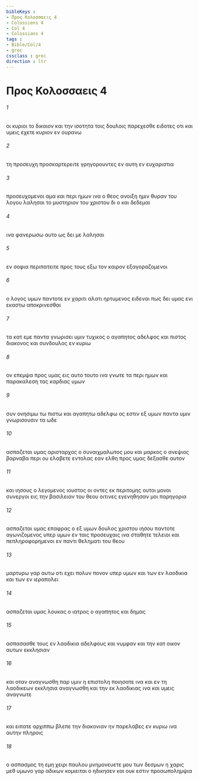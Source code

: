 ```yaml
---
bibleKeys : 
- Προς Κολοσσαεις 4
- Colossiens 4
- Col 4
- Colossians 4
tags : 
- Bible/Col/4
- grec
cssclass : grec
direction : ltr
---
```


# Προς Κολοσσαεις 4

###### 1
οι κυριοι το δικαιον και την ισοτητα τοις δουλοις παρεχεσθε ειδοτες οτι και υμεις εχετε κυριον εν ουρανω
###### 2
τη προσευχη προσκαρτερειτε γρηγορουντες εν αυτη εν ευχαριστια
###### 3
προσευχομενοι αμα και περι ημων ινα ο θεος ανοιξη ημιν θυραν του λογου λαλησαι το μυστηριον του χριστου δι ο και δεδεμαι
###### 4
ινα φανερωσω αυτο ως δει με λαλησαι
###### 5
εν σοφια περιπατειτε προς τους εξω τον καιρον εξαγοραζομενοι
###### 6
ο λογος υμων παντοτε εν χαριτι αλατι ηρτυμενος ειδεναι πως δει υμας ενι εκαστω αποκρινεσθαι
###### 7
τα κατ εμε παντα γνωρισει υμιν τυχικος ο αγαπητος αδελφος και πιστος διακονος και συνδουλος εν κυριω
###### 8
ον επεμψα προς υμας εις αυτο τουτο ινα γνωτε τα περι ημων και παρακαλεση τας καρδιας υμων
###### 9
συν ονησιμω τω πιστω και αγαπητω αδελφω ος εστιν εξ υμων παντα υμιν γνωρισουσιν τα ωδε
###### 10
ασπαζεται υμας αρισταρχος ο συναιχμαλωτος μου και μαρκος ο ανεψιος βαρναβα περι ου ελαβετε εντολας εαν ελθη προς υμας δεξασθε αυτον
###### 11
και ιησους ο λεγομενος ιουστος οι οντες εκ περιτομης ουτοι μονοι συνεργοι εις την βασιλειαν του θεου οιτινες εγενηθησαν μοι παρηγορια
###### 12
ασπαζεται υμας επαφρας ο εξ υμων δουλος χριστου ιησου παντοτε αγωνιζομενος υπερ υμων εν ταις προσευχαις ινα σταθητε τελειοι και πεπληροφορημενοι εν παντι θεληματι του θεου
###### 13
μαρτυρω γαρ αυτω οτι εχει πολυν πονον υπερ υμων και των εν λαοδικια και των εν ιεραπολει
###### 14
ασπαζεται υμας λουκας ο ιατρος ο αγαπητος και δημας
###### 15
ασπασασθε τους εν λαοδικια αδελφους και νυμφαν και την κατ οικον αυτων εκκλησιαν
###### 16
και οταν αναγνωσθη παρ υμιν η επιστολη ποιησατε ινα και εν τη λαοδικεων εκκλησια αναγνωσθη και την εκ λαοδικιας ινα και υμεις αναγνωτε
###### 17
και ειπατε αρχιππω βλεπε την διακονιαν ην παρελαβες εν κυριω ινα αυτην πληροις
###### 18
ο ασπασμος τη εμη χειρι παυλου μνημονευετε μου των δεσμων η χαρις μεθ υμωνο γαρ αδικων κομιειται ο ηδικησεν και ουκ εστιν προσωπολημψια
